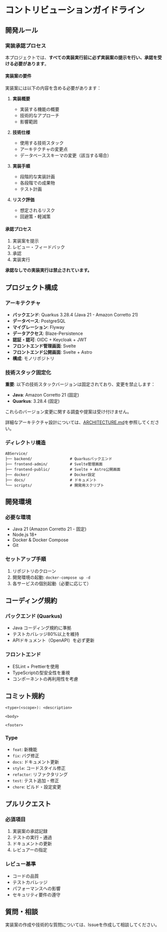 # コントリビューションガイドライン

## 開発ルール

### 実装承認プロセス

本プロジェクトでは、**すべての実装実行前に必ず実装案の提示を行い、承認を受ける必要があります**。

#### 実装案の要件

実装案には以下の内容を含める必要があります：

1. **実装概要**
   - 実装する機能の概要
   - 技術的なアプローチ
   - 影響範囲

2. **技術仕様**
   - 使用する技術スタック
   - アーキテクチャの変更点
   - データベーススキーマの変更（該当する場合）

3. **実装手順**
   - 段階的な実装計画
   - 各段階での成果物
   - テスト計画

4. **リスク評価**
   - 想定されるリスク
   - 回避策・軽減策

#### 承認プロセス

1. 実装案を提示
2. レビュー・フィードバック
3. 承認
4. 実装実行

**承認なしでの実装実行は禁止されています。**

## プロジェクト構成

### アーキテクチャ

- **バックエンド**: Quarkus 3.28.4 (Java 21 - Amazon Corretto 21)
- **データベース**: PostgreSQL
- **マイグレーション**: Flyway
- **データアクセス**: Blaze-Persistence
- **認証・認可**: OIDC + Keycloak + JWT
- **フロントエンド管理画面**: Svelte
- **フロントエンド公開画面**: Svelte + Astro
- **構成**: モノリポジトリ

### 技術スタック固定化

**重要**: 以下の技術スタックバージョンは固定されており、変更を禁止します：

- **Java**: Amazon Corretto 21 (固定)
- **Quarkus**: 3.28.4 (固定)

これらのバージョン変更に関する調査や提案は受け付けません。

詳細なアーキテクチャ設計については、[ARCHITECTURE.md](docs/ARCHITECTURE.md)を参照してください。

### ディレクトリ構造

```
ABService/
├── backend/                 # Quarkusバックエンド
├── frontend-admin/          # Svelte管理画面
├── frontend-public/         # Svelte + Astro公開画面
├── docker/                  # Docker設定
├── docs/                    # ドキュメント
└── scripts/                 # 開発用スクリプト
```

## 開発環境

### 必要な環境

- Java 21 (Amazon Corretto 21 - 固定)
- Node.js 18+
- Docker & Docker Compose
- Git

### セットアップ手順

1. リポジトリのクローン
2. 開発環境の起動: `docker-compose up -d`
3. 各サービスの個別起動（必要に応じて）

## コーディング規約

### バックエンド (Quarkus)

- Java コーディング規約に準拠
- テストカバレッジ80%以上を維持
- APIドキュメント（OpenAPI）を必ず更新

### フロントエンド

- ESLint + Prettierを使用
- TypeScriptの型安全性を重視
- コンポーネントの再利用性を考慮

## コミット規約

```
<type>(<scope>): <description>

<body>

<footer>
```

### Type

- `feat`: 新機能
- `fix`: バグ修正
- `docs`: ドキュメント更新
- `style`: コードスタイル修正
- `refactor`: リファクタリング
- `test`: テスト追加・修正
- `chore`: ビルド・設定変更

## プルリクエスト

### 必須項目

1. 実装案の承認記録
2. テストの実行・通過
3. ドキュメントの更新
4. レビュアーの指定

### レビュー基準

- コードの品質
- テストカバレッジ
- パフォーマンスへの影響
- セキュリティ要件の遵守

## 質問・相談

実装案の作成や技術的な質問については、Issueを作成して相談してください。

